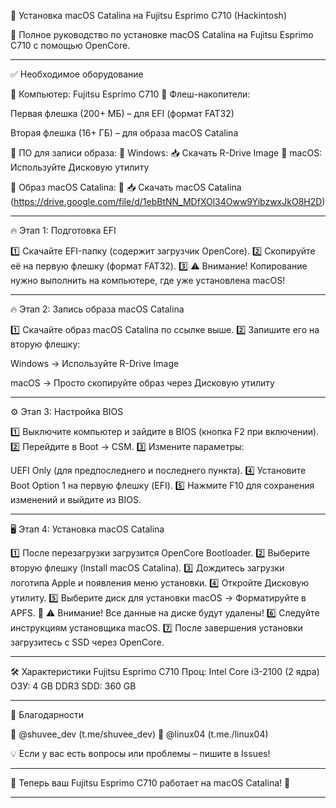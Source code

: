 🚀 Установка macOS Catalina на Fujitsu Esprimo C710 (Hackintosh)

🔹 Полное руководство по установке macOS Catalina на Fujitsu Esprimo C710 с помощью OpenCore.


---

✅ Необходимое оборудование

📌 Компьютер: Fujitsu Esprimo C710
📌 Флеш-накопители:

Первая флешка (200+ МБ) – для EFI (формат FAT32)

Вторая флешка (16+ ГБ) – для образа macOS Catalina


📌 ПО для записи образа:
🔹 Windows: 📥 Скачать R-Drive Image
🔹 macOS: Используйте Дисковую утилиту

📌 Образ macOS Catalina:
🔹 📥 Скачать macOS Catalina (https://drive.google.com/file/d/1ebBtNN_MDfXOl34Oww9YibzwxJkO8H2D)


---

🔥 Этап 1: Подготовка EFI

1️⃣ Скачайте EFI-папку (содержит загрузчик OpenCore).
2️⃣ Скопируйте её на первую флешку (формат FAT32).
3️⃣ ⚠️ Внимание! Копирование нужно выполнить на компьютере, где уже установлена macOS!


---

🔥 Этап 2: Запись образа macOS Catalina

1️⃣ Скачайте образ macOS Catalina по ссылке выше.
2️⃣ Запишите его на вторую флешку:

Windows → Используйте R-Drive Image

macOS → Просто скопируйте образ через Дисковую утилиту



---

⚙️ Этап 3: Настройка BIOS

1️⃣ Выключите компьютер и зайдите в BIOS (кнопка F2 при включении).
2️⃣ Перейдите в Boot → CSM.
3️⃣ Измените параметры:

UEFI Only (для предпоследнего и последнего пункта).
4️⃣ Установите Boot Option 1 на первую флешку (EFI).
5️⃣ Нажмите F10 для сохранения изменений и выйдите из BIOS.



---

🖥 Этап 4: Установка macOS Catalina

1️⃣ После перезагрузки загрузится OpenCore Bootloader.
2️⃣ Выберите вторую флешку (Install macOS Catalina).
3️⃣ Дождитесь загрузки логотипа Apple и появления меню установки.
4️⃣ Откройте Дисковую утилиту.
5️⃣ Выберите диск для установки macOS → Форматируйте в APFS.
🔹 ⚠️ Внимание! Все данные на диске будут удалены!
6️⃣ Следуйте инструкциям установщика macOS.
7️⃣ После завершения установки загрузитесь с SSD через OpenCore.


---

🛠 Характеристики Fujitsu Esprimo C710
Проц: Intel Core i3-2100 (2 ядра)
ОЗУ: 4 GB DDR3
SDD: 360 GB


---

🙌 Благодарности

🔹 @shuvee_dev (t.me/shuvee_dev)
🔹 @linux04 (t.me./linux04)

💡 Если у вас есть вопросы или проблемы – пишите в Issues!


---

🎉 Теперь ваш Fujitsu Esprimo C710 работает на macOS Catalina! 🎉


---



